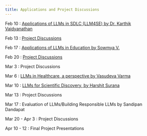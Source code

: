 ```yaml
---
title: Applications and Project Discussions
---
```


Feb 10
: [Applications of LLMs in SDLC (LLM4SE) by Dr. Karthik Vaidyanathan](../lectures/week-7)

Feb 13
: [Project Discussions](../lectures/week-7)

Feb 17
: [Applications of LLMs in Education by Sowmya V.](../lectures/week-8)

Feb 20
: [Project Discussions](../lectures/week-8)

Mar 3
: Project Discussions

Mar 6
: [LLMs in Healthcare, a perspective by Vasudeva Varma](../lectures/week-9)

Mar 10
: [LLMs for Scientific Discovery, by Harshit Surana](../lectures/week-10)

Mar 13
: Project Discussions

Mar 17
: Evaluation of LLMs/Building Responsible LLMs by Sandipan Dandapat

Mar 20 - Apr 3
: Project Discussions

Apr 10 - 12
: Final Project Presentations

